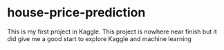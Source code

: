 # house-price-prediction

This is my first project in Kaggle. This project is nowhere near finish but it did give me a good start to explore Kaggle and machine learning

